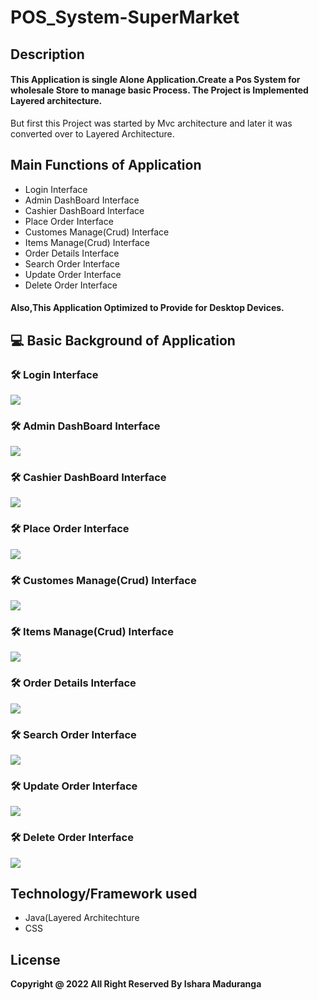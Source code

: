 # POS_System-SuperMarket


## Description

#### This Application is single Alone Application.Create a Pos System for wholesale Store to manage basic Process. The Project is Implemented Layered architecture.
But first this Project was started by Mvc architecture and later it was converted over to Layered Architecture.

## Main Functions of Application

* Login Interface
* Admin DashBoard Interface
* Cashier DashBoard Interface
* Place Order Interface
* Customes Manage(Crud) Interface
* Items Manage(Crud) Interface
* Order Details Interface
* Search Order Interface
* Update Order Interface
* Delete Order Interface

#### Also,This Application Optimized to Provide for Desktop Devices.

## 💻 Basic Background of Application

### 🛠️ Login Interface
<img src="src/lk/ijse/pos/view/assests/Readme/login.png">

### 🛠️ Admin DashBoard Interface
<img src="src/lk/ijse/pos/view/assests/Readme/admin_dashboard.png">

### 🛠️ Cashier DashBoard Interface
<img src="src/lk/ijse/pos/view/assests/Readme/cashier_dashboard.png">

### 🛠️ Place Order Interface
<img src="src/lk/ijse/pos/view/assests/Readme/place_order.png">

### 🛠️ Customes Manage(Crud) Interface
<img src="src/lk/ijse/pos/view/assests/Readme/manage_Customer.png">

### 🛠️ Items Manage(Crud) Interface
<img src="src/lk/ijse/pos/view/assests/Readme/manage_item.png">

### 🛠️ Order Details Interface
<img src="src/lk/ijse/pos/view/assests/Readme/orderDetails.png">

### 🛠️ Search Order Interface
<img src="src/lk/ijse/pos/view/assests/Readme/Searchorder.png">

### 🛠️ Update Order Interface
<img src="src/lk/ijse/pos/view/assests/Readme/updateorder.png">

### 🛠️ Delete Order Interface
<img src="src/lk/ijse/pos/view/assests/Readme/deleteorder.png">



## Technology/Framework used
* Java(Layered Architechture
* CSS

## License
**Copyright @ 2022 All Right Reserved By Ishara Maduranga**
